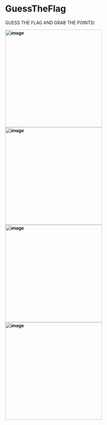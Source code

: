 # GuessTheFlag

GUESS THE FLAG AND GRAB THE POINTS!


***<img width="311" alt="image" src="![Simulator Screenshot - iPhone 14 - 2023-07-04 at 16 57 01](https://github.com/imacapella/GuessTheFlag/assets/101065086/c72d82ce-7025-4de3-a56b-e93505e2812a)
">
<img width="311" alt="image" src="![Simulator Screenshot - iPhone 14 - 2023-07-04 at 16 57 18](https://github.com/imacapella/GuessTheFlag/assets/101065086/9cea8b36-1784-40ca-97e7-205fe6027db0)
">
<img width="311" alt="image" src="![Simulator Screenshot - iPhone 14 - 2023-07-04 at 16 57 22](https://github.com/imacapella/GuessTheFlag/assets/101065086/dfff3332-1330-42e8-b4ca-b05748a5e963)
">
<img width="311" alt="image" src="![Simulator Screenshot - iPhone 14 - 2023-07-04 at 16 57 26](https://github.com/imacapella/GuessTheFlag/assets/101065086/84f221e5-4bdd-42f9-9253-5256e5c556cf)
">***
